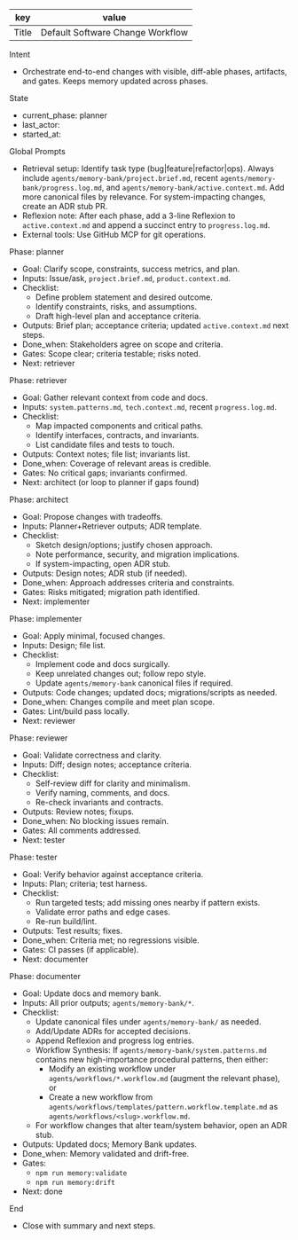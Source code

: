 | key | value |
| --- | --- |
| Title | Default Software Change Workflow |

Intent
- Orchestrate end-to-end changes with visible, diff-able phases, artifacts, and gates. Keeps memory updated across phases.

State
- current_phase: planner
- last_actor: <set by agent>
- started_at: <YYYY-MM-DD>

Global Prompts
- Retrieval setup: Identify task type (bug|feature|refactor|ops). Always include `agents/memory-bank/project.brief.md`, recent `agents/memory-bank/progress.log.md`, and `agents/memory-bank/active.context.md`. Add more canonical files by relevance. For system-impacting changes, create an ADR stub PR.
- Reflexion note: After each phase, add a 3-line Reflexion to `active.context.md` and append a succinct entry to `progress.log.md`.
- External tools: Use GitHub MCP for git operations.

Phase: planner
- Goal: Clarify scope, constraints, success metrics, and plan.
- Inputs: Issue/ask, `project.brief.md`, `product.context.md`.
- Checklist:
  - Define problem statement and desired outcome.
  - Identify constraints, risks, and assumptions.
  - Draft high-level plan and acceptance criteria.
- Outputs: Brief plan; acceptance criteria; updated `active.context.md` next steps.
- Done_when: Stakeholders agree on scope and criteria.
- Gates: Scope clear; criteria testable; risks noted.
- Next: retriever

Phase: retriever
- Goal: Gather relevant context from code and docs.
- Inputs: `system.patterns.md`, `tech.context.md`, recent `progress.log.md`.
- Checklist:
  - Map impacted components and critical paths.
  - Identify interfaces, contracts, and invariants.
  - List candidate files and tests to touch.
- Outputs: Context notes; file list; invariants list.
- Done_when: Coverage of relevant areas is credible.
- Gates: No critical gaps; invariants confirmed.
- Next: architect (or loop to planner if gaps found)

Phase: architect
- Goal: Propose changes with tradeoffs.
- Inputs: Planner+Retriever outputs; ADR template.
- Checklist:
  - Sketch design/options; justify chosen approach.
  - Note performance, security, and migration implications.
  - If system-impacting, open ADR stub.
- Outputs: Design notes; ADR stub (if needed).
- Done_when: Approach addresses criteria and constraints.
- Gates: Risks mitigated; migration path identified.
- Next: implementer

Phase: implementer
- Goal: Apply minimal, focused changes.
- Inputs: Design; file list.
- Checklist:
  - Implement code and docs surgically.
  - Keep unrelated changes out; follow repo style.
  - Update `agents/memory-bank` canonical files if required.
- Outputs: Code changes; updated docs; migrations/scripts as needed.
- Done_when: Changes compile and meet plan scope.
- Gates: Lint/build pass locally.
- Next: reviewer

Phase: reviewer
- Goal: Validate correctness and clarity.
- Inputs: Diff; design notes; acceptance criteria.
- Checklist:
  - Self-review diff for clarity and minimalism.
  - Verify naming, comments, and docs.
  - Re-check invariants and contracts.
- Outputs: Review notes; fixups.
- Done_when: No blocking issues remain.
- Gates: All comments addressed.
- Next: tester

Phase: tester
- Goal: Verify behavior against acceptance criteria.
- Inputs: Plan; criteria; test harness.
- Checklist:
  - Run targeted tests; add missing ones nearby if pattern exists.
  - Validate error paths and edge cases.
  - Re-run build/lint.
- Outputs: Test results; fixes.
- Done_when: Criteria met; no regressions visible.
- Gates: CI passes (if applicable).
- Next: documenter

Phase: documenter
- Goal: Update docs and memory bank.
- Inputs: All prior outputs; `agents/memory-bank/*`.
- Checklist:
  - Update canonical files under `agents/memory-bank/` as needed.
  - Add/Update ADRs for accepted decisions.
  - Append Reflexion and progress log entries.
  - Workflow Synthesis: If `agents/memory-bank/system.patterns.md` contains new high-importance procedural patterns, then either:
    - Modify an existing workflow under `agents/workflows/*.workflow.md` (augment the relevant phase), or
    - Create a new workflow from `agents/workflows/templates/pattern.workflow.template.md` as `agents/workflows/<slug>.workflow.md`.
  - For workflow changes that alter team/system behavior, open an ADR stub.
- Outputs: Updated docs; Memory Bank updates.
- Done_when: Memory validated and drift-free.
- Gates:
  - `npm run memory:validate`
  - `npm run memory:drift`
- Next: done

End
- Close with summary and next steps.
